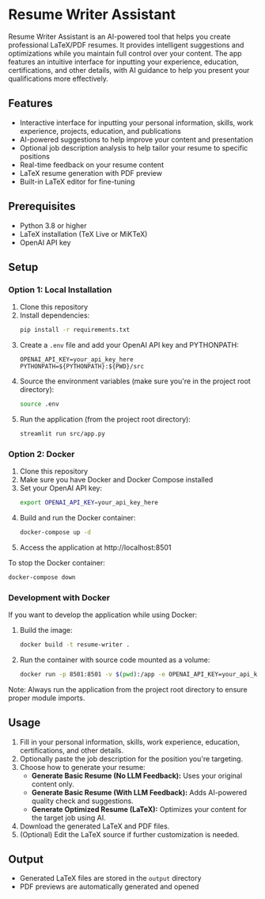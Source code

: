# Resume Writer Assistant

Resume Writer Assistant is an AI-powered tool that helps you create professional LaTeX/PDF resumes. It provides intelligent suggestions and optimizations while you maintain full control over your content. The app features an intuitive interface for inputting your experience, education, certifications, and other details, with AI guidance to help you present your qualifications more effectively.

## Features
- Interactive interface for inputting your personal information, skills, work experience, projects, education, and publications
- AI-powered suggestions to help improve your content and presentation
- Optional job description analysis to help tailor your resume to specific positions
- Real-time feedback on your resume content
- LaTeX resume generation with PDF preview
- Built-in LaTeX editor for fine-tuning

## Prerequisites
- Python 3.8 or higher
- LaTeX installation (TeX Live or MiKTeX)
- OpenAI API key

## Setup

### Option 1: Local Installation
1. Clone this repository
2. Install dependencies:
   ```bash
   pip install -r requirements.txt
   ```
3. Create a `.env` file and add your OpenAI API key and PYTHONPATH:
   ```
   OPENAI_API_KEY=your_api_key_here
   PYTHONPATH=${PYTHONPATH}:${PWD}/src
   ```
4. Source the environment variables (make sure you're in the project root directory):
   ```bash
   source .env
   ```
5. Run the application (from the project root directory):
   ```bash
   streamlit run src/app.py
   ```

### Option 2: Docker
1. Clone this repository
2. Make sure you have Docker and Docker Compose installed
3. Set your OpenAI API key:
   ```bash
   export OPENAI_API_KEY=your_api_key_here
   ```
4. Build and run the Docker container:
   ```bash
   docker-compose up -d
   ```
5. Access the application at http://localhost:8501

To stop the Docker container:
```bash
docker-compose down
```

### Development with Docker
If you want to develop the application while using Docker:

1. Build the image:
   ```bash
   docker build -t resume-writer .
   ```

2. Run the container with source code mounted as a volume:
   ```bash
   docker run -p 8501:8501 -v $(pwd):/app -e OPENAI_API_KEY=your_api_key_here resume-writer
   ```

Note: Always run the application from the project root directory to ensure proper module imports.

## Usage
1. Fill in your personal information, skills, work experience, education, certifications, and other details.
2. Optionally paste the job description for the position you're targeting.
3. Choose how to generate your resume:
   - **Generate Basic Resume (No LLM Feedback):** Uses your original content only.
   - **Generate Basic Resume (With LLM Feedback):** Adds AI-powered quality check and suggestions.
   - **Generate Optimized Resume (LaTeX):** Optimizes your content for the target job using AI.
4. Download the generated LaTeX and PDF files.
5. (Optional) Edit the LaTeX source if further customization is needed.

## Output
- Generated LaTeX files are stored in the `output` directory
- PDF previews are automatically generated and opened 